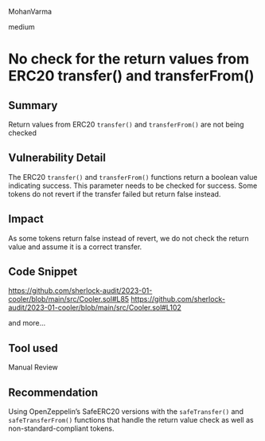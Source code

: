MohanVarma

medium

# No check for the return values from ERC20 transfer() and transferFrom()

## Summary

 Return values from ERC20 `transfer()` and `transferFrom()` are not being checked

## Vulnerability Detail

The ERC20 `transfer()` and `transferFrom()` functions return a boolean value indicating success. This parameter needs to be checked for success. Some tokens do not revert if the transfer failed but return false instead.

## Impact

As some tokens return false instead of revert, we do not check the return value and assume it is a correct transfer.

## Code Snippet

https://github.com/sherlock-audit/2023-01-cooler/blob/main/src/Cooler.sol#L85
https://github.com/sherlock-audit/2023-01-cooler/blob/main/src/Cooler.sol#L102
 
and more...
## Tool used

Manual Review

## Recommendation
Using OpenZeppelin’s SafeERC20 versions with the `safeTransfer()` and `safeTransferFrom()` functions that handle the return value check as well as non-standard-compliant tokens.